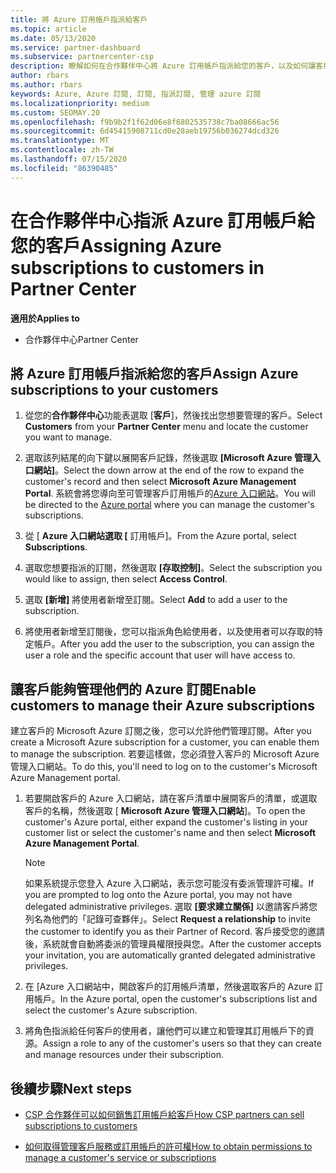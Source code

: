 ```yaml
---
title: 將 Azure 訂用帳戶指派給客戶
ms.topic: article
ms.date: 05/13/2020
ms.service: partner-dashboard
ms.subservice: partnercenter-csp
description: 瞭解如何在合作夥伴中心將 Azure 訂用帳戶指派給您的客戶，以及如何讓客戶管理自己的訂用帳戶。
author: rbars
ms.author: rbars
keywords: Azure, Azure 訂閱, 訂閱, 指派訂閱, 管理 azure 訂閱
ms.localizationpriority: medium
ms.custom: SEOMAY.20
ms.openlocfilehash: f9b9b2f1f62d06e8f6802535738c7ba08666ac56
ms.sourcegitcommit: 6d45415908711cd0e28aeb19756b036274dcd326
ms.translationtype: MT
ms.contentlocale: zh-TW
ms.lasthandoff: 07/15/2020
ms.locfileid: "86390485"
---
```

# <a name="assigning-azure-subscriptions-to-customers-in-partner-center"></a><span data-ttu-id="39172-104">在合作夥伴中心指派 Azure 訂用帳戶給您的客戶</span><span class="sxs-lookup"><span data-stu-id="39172-104">Assigning Azure subscriptions to customers in Partner Center</span></span>

<span data-ttu-id="39172-105">**適用於**</span><span class="sxs-lookup"><span data-stu-id="39172-105">**Applies to**</span></span>

- <span data-ttu-id="39172-106">合作夥伴中心</span><span class="sxs-lookup"><span data-stu-id="39172-106">Partner Center</span></span>

## <a name="assign-azure-subscriptions-to-your-customers"></a><span data-ttu-id="39172-107">將 Azure 訂用帳戶指派給您的客戶</span><span class="sxs-lookup"><span data-stu-id="39172-107">Assign Azure subscriptions to your customers</span></span>

1. <span data-ttu-id="39172-108">從您的**合作夥伴中心**功能表選取 [**客戶**]，然後找出您想要管理的客戶。</span><span class="sxs-lookup"><span data-stu-id="39172-108">Select **Customers** from your **Partner Center** menu and locate the customer you want to manage.</span></span>

2. <span data-ttu-id="39172-109">選取該列結尾的向下鍵以展開客戶記錄，然後選取 **\[Microsoft Azure 管理入口網站\]**。</span><span class="sxs-lookup"><span data-stu-id="39172-109">Select the down arrow at the end of the row to expand the customer's record and then select **Microsoft Azure Management Portal**.</span></span> <span data-ttu-id="39172-110">系統會將您導向至可管理客戶訂用帳戶的[Azure 入口網站](https://portal.azure.com/)。</span><span class="sxs-lookup"><span data-stu-id="39172-110">You will be directed to the [Azure portal](https://portal.azure.com/) where you can manage the customer's subscriptions.</span></span>

3. <span data-ttu-id="39172-111">從 [ **Azure 入口網站選取 [** 訂用帳戶]。</span><span class="sxs-lookup"><span data-stu-id="39172-111">From the Azure portal, select **Subscriptions**.</span></span>

4. <span data-ttu-id="39172-112">選取您想要指派的訂閱，然後選取 **\[存取控制\]**。</span><span class="sxs-lookup"><span data-stu-id="39172-112">Select the subscription you would like to assign, then select **Access Control**.</span></span>

5. <span data-ttu-id="39172-113">選取 **\[新增\]** 將使用者新增至訂閱。</span><span class="sxs-lookup"><span data-stu-id="39172-113">Select **Add** to add a user to the subscription.</span></span> 

6. <span data-ttu-id="39172-114">將使用者新增至訂閱後，您可以指派角色給使用者，以及使用者可以存取的特定帳戶。</span><span class="sxs-lookup"><span data-stu-id="39172-114">After you add the user to the subscription, you can assign the user a role and the specific account that user will have access to.</span></span>

## <a name="enable-customers-to-manage-their-azure-subscriptions"></a><span data-ttu-id="39172-115">讓客戶能夠管理他們的 Azure 訂閱</span><span class="sxs-lookup"><span data-stu-id="39172-115">Enable customers to manage their Azure subscriptions</span></span>

<span data-ttu-id="39172-116">建立客戶的 Microsoft Azure 訂閱之後，您可以允許他們管理訂閱。</span><span class="sxs-lookup"><span data-stu-id="39172-116">After you create a Microsoft Azure subscription for a customer, you can enable them to manage the subscription.</span></span> <span data-ttu-id="39172-117">若要這樣做，您必須登入客戶的 Microsoft Azure 管理入口網站。</span><span class="sxs-lookup"><span data-stu-id="39172-117">To do this, you'll need to log on to the customer's Microsoft Azure Management portal.</span></span> 

1. <span data-ttu-id="39172-118">若要開啟客戶的 Azure 入口網站，請在客戶清單中展開客戶的清單，或選取客戶的名稱，然後選取 [ **Microsoft Azure 管理入口網站**]。</span><span class="sxs-lookup"><span data-stu-id="39172-118">To open the customer's Azure portal, either expand the customer's listing in your customer list or select the customer's name and then select **Microsoft Azure Management Portal**.</span></span>

   > [!NOTE]  
   > <span data-ttu-id="39172-119">如果系統提示您登入 Azure 入口網站，表示您可能沒有委派管理許可權。</span><span class="sxs-lookup"><span data-stu-id="39172-119">If you are prompted to log onto the Azure portal, you may not have delegated administrative privileges.</span></span> <span data-ttu-id="39172-120">選取 **\[要求建立關係\]** 以邀請客戶將您列名為他們的「記錄可查夥伴」。</span><span class="sxs-lookup"><span data-stu-id="39172-120">Select **Request a relationship** to invite the customer to identify you as their Partner of Record.</span></span> <span data-ttu-id="39172-121">客戶接受您的邀請後，系統就會自動將委派的管理員權限授與您。</span><span class="sxs-lookup"><span data-stu-id="39172-121">After the customer accepts your invitation, you are automatically granted delegated administrative privileges.</span></span>

2. <span data-ttu-id="39172-122">在 [Azure 入口網站中，開啟客戶的訂用帳戶清單，然後選取客戶的 Azure 訂用帳戶。</span><span class="sxs-lookup"><span data-stu-id="39172-122">In the Azure portal, open the customer's subscriptions list and select the customer's Azure subscription.</span></span>

3. <span data-ttu-id="39172-123">將角色指派給任何客戶的使用者，讓他們可以建立和管理其訂用帳戶下的資源。</span><span class="sxs-lookup"><span data-stu-id="39172-123">Assign a role to any of the customer's users so that they can create and manage resources under their subscription.</span></span>

## <a name="next-steps"></a><span data-ttu-id="39172-124">後續步驟</span><span class="sxs-lookup"><span data-stu-id="39172-124">Next steps</span></span>

- [<span data-ttu-id="39172-125">CSP 合作夥伴可以如何銷售訂用帳戶給客戶</span><span class="sxs-lookup"><span data-stu-id="39172-125">How CSP partners can sell subscriptions to customers</span></span>](customer-subscriptions.md)

- [<span data-ttu-id="39172-126">如何取得管理客戶服務或訂用帳戶的許可權</span><span class="sxs-lookup"><span data-stu-id="39172-126">How to obtain permissions to manage a customer's service or subscriptions</span></span>](customers-revoke-admin-privileges.md)
